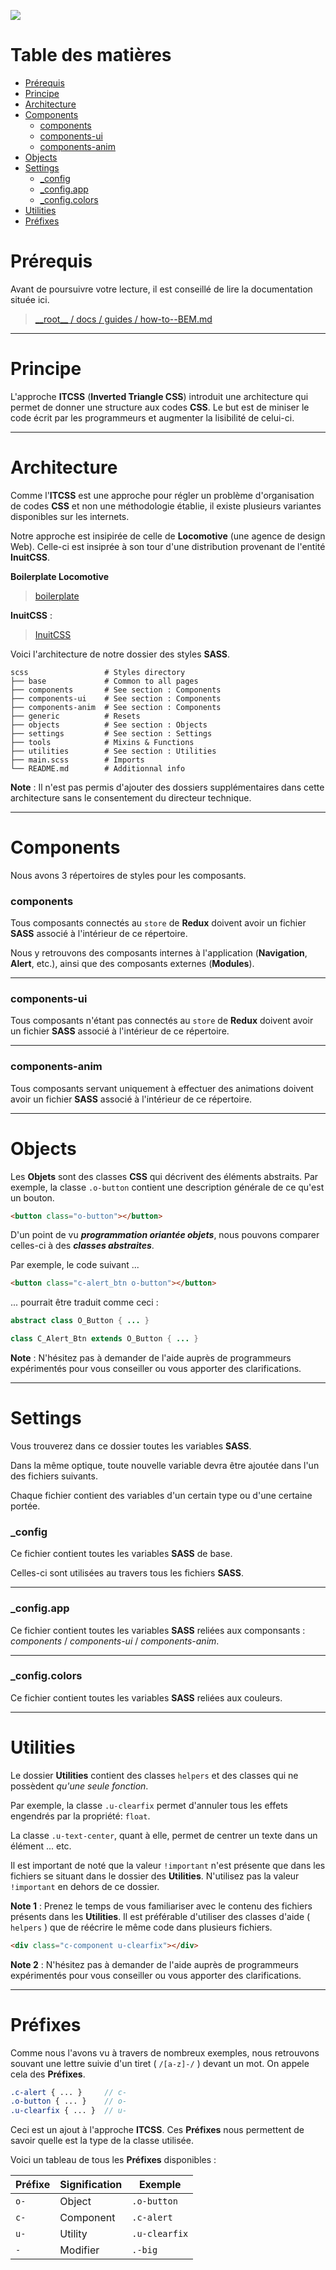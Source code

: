 ![](http://www.cyberjustice.ca/files/sites/102/header_2x-1.png)

# Table des matières

- [Prérequis](#prérequis)
- [Principe](#principe)
- [Architecture](#architecture)
- [Components](#components)
  - [components](#components)
  - [components-ui](#components-ui)
  - [components-anim](#components-anim)
- [Objects](#objects)
- [Settings](#settihgs)
  - [_config](#_config)
  - [_config.app](#_config.app)
  - [_config.colors](#_config.colors)
- [Utilities](#utilies)
- [Préfixes](#préfixes)


# Prérequis

Avant de poursuivre votre lecture, il est conseillé de lire la documentation située ici.

> [\_\_root\_\_ / docs / guides / how-to--BEM.md](./how-to--BEM.md)

---

# Principe

L'approche **ITCSS** (**Inverted Triangle CSS**) introduit une architecture qui permet de donner une structure aux codes **CSS**. Le but est de miniser le code écrit par les programmeurs et augmenter la lisibilité de celui-ci.

---

# Architecture

Comme l'**ITCSS** est une approche pour régler un problème d'organisation de codes **CSS** et non une méthodologie établie, il existe plusieurs variantes disponibles sur les internets. 

Notre approche est insipirée de celle de **Locomotive** (une agence de design Web). Celle-ci est insiprée à son tour d'une distribution provenant de l'entité **InuitCSS**.

**Boilerplate Locomotive**

> [boilerplate](https://github.com/locomotivemtl/locomotive-boilerplate/tree/master/assets/styles)

**InuitCSS** : 

> [InuitCSS](https://github.com/inuitcss)

Voici l'architecture de notre dossier des styles **SASS**.

```
scss                 # Styles directory
├── base             # Common to all pages
├── components       # See section : Components
├── components-ui    # See section : Components
├── components-anim  # See section : Components
├── generic          # Resets 
├── objects          # See section : Objects 
├── settings         # See section : Settings
├── tools            # Mixins & Functions
├── utilities        # See section : Utilities 
├── main.scss        # Imports
└── README.md        # Additionnal info
```

**Note** : Il n'est pas permis d'ajouter des dossiers supplémentaires dans cette architecture sans le consentement du directeur technique.


---

# Components

Nous avons 3 répertoires de styles pour les composants.

### components

Tous composants connectés au `store` de **Redux** doivent avoir un fichier **SASS** associé à l'intérieur de ce répertoire.

Nous y retrouvons des composants internes à l'application (**Navigation**, **Alert**, etc.), ainsi que des composants externes (**Modules**).

---

### components-ui

Tous composants n'étant pas connectés au `store` de **Redux** doivent avoir un fichier **SASS** associé à l'intérieur de ce répertoire.


---

### components-anim

Tous composants servant uniquement à effectuer des animations doivent avoir un fichier **SASS** associé à l'intérieur de ce répertoire.

---

# Objects

Les **Objets** sont des classes **CSS** qui décrivent des éléments abstraits. Par exemple, la classe `.o-button` contient une description générale de ce qu'est un bouton.

```html
<button class="o-button"></button>
```
D'un point de vu _**programmation oriantée objets**_, nous pouvons comparer celles-ci à des _**classes abstraites**_.

Par exemple, le code suivant ...

```html
<button class="c-alert_btn o-button"></button>
```

... pourrait être traduit comme ceci :

```java
abstract class O_Button { ... }

class C_Alert_Btn extends O_Button { ... }
```

**Note** : N'hésitez pas à demander de l'aide auprès de programmeurs expérimentés pour vous conseiller ou vous apporter des clarifications.

---

# Settings

Vous trouverez dans ce dossier toutes les variables **SASS**.

Dans la même optique, toute nouvelle variable devra être ajoutée dans l'un des fichiers suivants.

Chaque fichier contient des variables d'un certain type ou d'une certaine portée.

### _config

Ce fichier contient toutes les variables **SASS** de base. 

Celles-ci sont utilisées au travers tous les fichiers **SASS**.

---

### _config.app

Ce fichier contient toutes les variables **SASS** reliées aux componsants : _components_ / _components-ui_ / _components-anim_.

---

### _config.colors

Ce fichier contient toutes les variables **SASS** reliées aux couleurs.

---

# Utilities

Le dossier **Utilities** contient des classes `helpers` et des classes qui ne possèdent _qu'une seule fonction_.

Par exemple, la classe `.u-clearfix` permet d'annuler tous les effets engendrés par la propriété: `float`.

La classe `.u-text-center`, quant à elle, permet de centrer un texte dans un élément ... etc.

Il est important de noté que la valeur `!important` n'est présente que dans les fichiers se situant dans le dossier des **Utilities**. N'utilisez pas la valeur `!important` en dehors de ce dossier.

**Note 1**
 : Prenez le temps de vous familiariser avec le contenu des fichiers présents dans les **Utilities**. Il est préférable d'utiliser des classes d'aide ( `helpers` ) que de réécrire le même code dans plusieurs fichiers.

 ```html
 <div class="c-component u-clearfix"></div>
 ``` 

**Note 2** :  N'hésitez pas à demander de l'aide auprès de programmeurs expérimentés pour vous conseiller ou vous apporter des clarifications.

---

# Préfixes

Comme nous l'avons vu à travers de nombreux exemples, nous retrouvons souvant une lettre suivie d'un tiret ( `/[a-z]-/` ) devant un mot. On appele cela des **Préfixes**.

```scss
.c-alert { ... }     // c-
.o-button { ... }    // o-
.u-clearfix { ... }  // u-
```

Ceci est un ajout à l'approche **ITCSS**. Ces **Préfixes** nous permettent de savoir quelle est la type de la classe utilisée.

Voici un tableau de tous les **Préfixes** disponibles :

|  **Préfixe** | **Signification**  | **Exemple** |
|---|---|---|
| `o-` | Object | `.o-button` |
| `c-` | Component | `.c-alert` |
| `u-` | Utility  | `.u-clearfix` |
| `-` | Modifier  | `.-big` |
